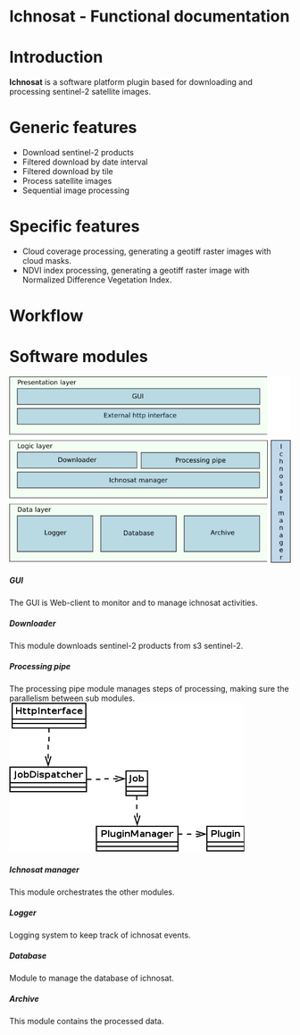 Ichnosat - Functional documentation
==============
# Introduction
**Ichnosat** is a software platform plugin based for downloading and processing sentinel-2 satellite images.

# Generic features

 - Download sentinel-2 products
  - Filtered download by date interval
  - Filtered download by tile  
 - Process satellite images
  - Sequential image processing


# Specific features
 - Cloud coverage processing, generating a geotiff raster images with cloud masks.
 - NDVI index processing, generating a geotiff raster image with Normalized Difference Vegetation Index.


# Workflow



# Software modules
![](software_layer_architecture.png)

##### GUI
The GUI is Web-client to monitor and to manage ichnosat activities.

##### Downloader
This module downloads sentinel-2 products from s3 sentinel-2.

##### Processing pipe
The processing pipe module manages steps of processing, making sure the parallelism between sub modules.
![](ProcessingPipePluginDiagramClass.png)

##### Ichnosat manager
This module orchestrates the other modules.

##### Logger
Logging system to keep track of ichnosat events.

##### Database
Module to manage the database of ichnosat.

##### Archive
This module contains the processed data.
